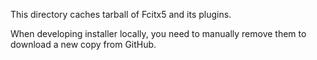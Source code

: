 This directory caches tarball of Fcitx5 and its plugins.

When developing installer locally,
you need to manually remove them to download a new copy from GitHub.
